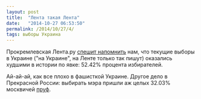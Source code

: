 ```yaml
---
layout: post
title:  "Лента такая Лента"
date:   "2014-10-27 06:53:50"
permalink: /2014/10/27/4/
tags: выборы Украина
---
```


Прокремлевская Лента.ру
[спешит напомнить](http://lenta.ru/news/2014/10/27/ukraine/) нам, что
текущие выборы в Украине ("на Украине", на Ленте только так пишут)
оказались худшими в истории по явке: 52.42% процента избирателей.

Ай-ай-ай, как все плохо в фашисткой Украине. Другое дело в Прекрасной
России: выбирать мэра пришли аж целых 32.03% москвичей
[пруф](https://ru.wikipedia.org/wiki/%D0%92%D1%8B%D0%B1%D0%BE%D1%80%D1%8B_%D0%BC%D1%8D%D1%80%D0%B0_%D0%9C%D0%BE%D1%81%D0%BA%D0%B2%D1%8B_(2013)
).

